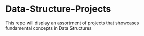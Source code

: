 # Data-Structure-Projects
This repo will display an assortment of projects that showcases fundamental concepts in Data Structures
